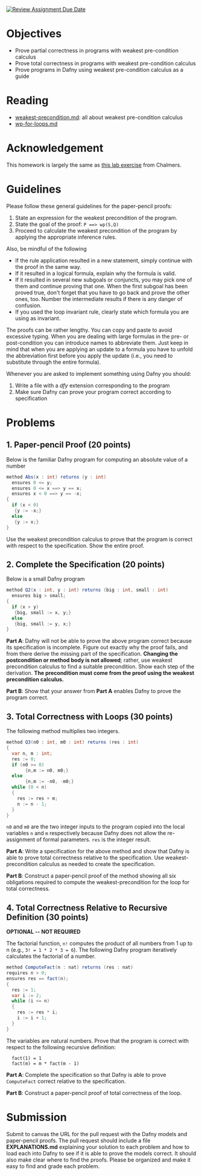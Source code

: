 [![Review Assignment Due Date](https://classroom.github.com/assets/deadline-readme-button-22041afd0340ce965d47ae6ef1cefeee28c7c493a6346c4f15d667ab976d596c.svg)](https://classroom.github.com/a/VzjLJrSI)
# Objectives

   * Prove partial correctness in programs with weakest pre-condition calculus
   * Prove total correctness in programs with weakest pre-condition calculus
   * Prove programs in Dafny using weakest pre-condition calculus as a guide

# Reading

   * [weakest-precondition.md](https://bitbucket.org/byucs329/byu-cs-329-lecture-notes/src/master/weakest-preconditions.md): all about weakest pre-condition calculus
   * [wp-for-loops.md](https://bitbucket.org/byucs329/byu-cs-329-lecture-notes/src/master/wp-for-loops.md)

# Acknowledgement

This homework is largely the same as [this lab exercise](http://www.cse.chalmers.se/edu/year/2016/course/course/TDA567_Testing_debugging_and_verification/Lab3.html) from Chalmers.

# Guidelines

Please follow these general guidelines for the paper-pencil proofs:  

   1. State an expression for the weakest precondition of the program.
   2. State the goal of the proof: `P ==> wp(S,Q)` 
   2. Proceed to calculate the weakest precondition of the program by applying the appropriate inference rules.

Also, be mindful of the following

   * If the rule application resulted in a new statement, simply continue with the proof in the same way.
   * If it resulted in a logical formula, explain why the formula is valid.
   * If it resulted in several new subgoals or conjuncts, you may pick one of them and continue proving that one. When the first subgoal has been proved true, don't forget that you have to go back and prove the other ones, too.     Number the intermediate results if there is any danger of confusion.
   * If you used the loop invariant rule, clearly state which formula you are using as invariant.

The proofs can be rather lengthy. You can copy and paste to avoid excessive typing. When you are dealing with large formulas in the pre- or post-condition you can introduce names to abbreviate them. Just keep in mind that when you are applying an update to a formula you have to unfold the abbreviation first before you apply the update (i.e., you need to substitute through the entire formula).

Whenever you are asked to implement something using Dafny you should:

   1. Write a file with a *dfy* extension corresponding to the program
   2. Make sure Dafny can prove your program correct according to specification


# Problems

## 1. Paper-pencil Proof (20 points)

Below is the familiar Dafny program for computing an absolute value of a number

```java
method Abs(x : int) returns (y : int) 
  ensures 0 <= y;
  ensures 0 <= x ==> y == x;
  ensures x < 0 ==> y == -x;
{
  if (x < 0)
   {y := -x;}
  else
   {y := x;}
}
```

Use the weakest precondition calculus to prove that the program is correct with respect to the specification. Show the entire proof.

## 2. Complete the Specification (20 points)

Below is a small Dafny program

```java
method Q2(x : int, y : int) returns (big : int, small : int) 
  ensures big > small;
{
  if (x > y)
   {big, small := x, y;}
  else
   {big, small := y, x;}
}
```
**Part A**: Dafny will not be able to prove the above program correct because its specification is incomplete. Figure out exactly why the proof fails, and from there derive the missing part of the specification.  **Changing the postcondition or method body is not allowed**; rather, use weakest precondition calculus to find a suitable precondition. Show each step of the derivation. **The precondition must come from the proof using the weakest precondition calculus.**

**Part B**: 
Show that your answer from **Part A** enables Dafny to prove the program correct.

## 3. Total Correctness with Loops (30 points)

The following method multiplies two integers.
```java
method Q3(n0 : int, m0 : int) returns (res : int)
{
  var n, m : int;
  res := 0;
  if (n0 >= 0) 
       {n,m := n0, m0;} 
  else 
       {n,m := -n0, -m0;}
  while (0 < n) 
  { 
    res := res + m; 
    n := n - 1; 
  }
}
```

`n0` and `m0` are the two integer inputs to the program copied into the local variables `n` and `m` respectively because Dafny does not allow the re-assignment of formal parameters. `res` is the integer result. 

**Part A**: Write a specification for the above method and show that Dafny is able to prove total correctness relative to the specification.  Use weakest-precondition calculus as needed to create the specification.

**Part B**: Construct a paper-pencil proof of the method showing all six obligations required to compute the weakest-precondition for the loop for total correctness.

## 4. Total Correctness Relative to Recursive Definition (30 points)

**OPTIONAL -- NOT REQUIRED**

The factorial function, `n!` computes the product of all numbers from 1 up to n (e.g., `3! = 1 * 2 * 3 = 6`). The following Dafny program iteratively calculates the factorial of a number.

```java
method ComputeFact(n : nat) returns (res : nat)
requires n > 0;
ensures res == fact(n);
{
  res := 1;
  var i := 2;
  while (i <= n) 
  {
    res := res * i;
    i := i + 1;
  }
}
 ```

The variables are natural numbers. Prove that the program is correct with respect to the following recursive definition:

```
  fact(1) = 1
  fact(m) = m * fact(m - 1)
```

**Part A**: Complete the specification so that Dafny is able to prove `ComputeFact` correct relative to the specification.

**Part B**: Construct a paper-pencil proof of total correctness of the loop.

# Submission

Submit to canvas the URL for the pull request with the Dafny models and paper-pencil proofs. The pull request should include a file **EXPLANATIONS.md** explaining your solution to each problem and how to load each into Dafny to see if it is able to prove the models correct. It should also make clear where to find the proofs. Please be organized and make it easy to find and grade each problem.
